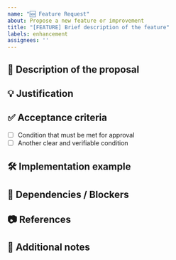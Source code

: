 ```yaml
---
name: "🆕 Feature Request"
about: Propose a new feature or improvement
title: "[FEATURE] Brief description of the feature"
labels: enhancement
assignees: ''
---
```


## 🎯 Description of the proposal
<!-- Explain the desired feature or improvement -->

## 💡 Justification
<!-- Why is this improvement important or necessary? What problem does it solve? -->

## ✅ Acceptance criteria
- [ ] Condition that must be met for approval
- [ ] Another clear and verifiable condition

## 🛠 Implementation example
<!-- If you have ideas on how to implement it, describe them here -->

## 🔗 Dependencies / Blockers
<!-- Indicate if it depends on another task or functionality -->

## 📷 References
<!-- Images, diagrams, or reference links -->

## 📌 Additional notes
<!-- Extra information that could help development -->
